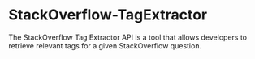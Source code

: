 # StackOverflow-TagExtractor
The StackOverflow Tag Extractor API is a tool that allows developers to retrieve relevant tags for a given StackOverflow question.
